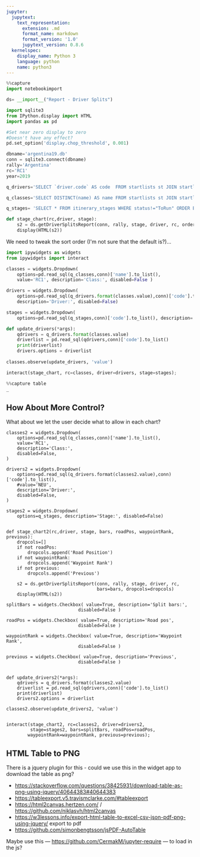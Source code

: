 ```yaml
---
jupyter:
  jupytext:
    text_representation:
      extension: .md
      format_name: markdown
      format_version: '1.0'
      jupytext_version: 0.8.6
  kernelspec:
    display_name: Python 3
    language: python
    name: python3
---
```


```python
%%capture
import notebookimport

ds= __import__("Report - Driver Splits")
```

```python
import sqlite3
from IPython.display import HTML
import pandas as pd

#Set near zero display to zero
#Doesn't have any effect?
pd.set_option('display.chop_threshold', 0.001)

dbname='argentina19.db'
conn = sqlite3.connect(dbname)
rally='Argentina'
rc='RC1'
year=2019
```

```python
q_drivers='SELECT `driver.code` AS code  FROM startlists st JOIN startlist_classes sc ON sc.entryid = st.entryid AND name="{}"'

q_classes='SELECT DISTINCT(name) AS name FROM startlists st JOIN startlist_classes sc ON sc.entryid = st.entryid'

q_stages= 'SELECT * FROM itinerary_stages WHERE status!="ToRun" ORDER BY Number'
```

```python
def stage_chart(rc,driver, stage):
    s2 = ds.getDriverSplitsReport(conn, rally, stage, driver, rc, order='overall')
    display(HTML(s2))
```

We need to tweak the sort order (I'm not sure that the default is?)...

```python
import ipywidgets as widgets
from ipywidgets import interact

classes = widgets.Dropdown(
    options=pd.read_sql(q_classes,conn)['name'].to_list(),
    value='RC1', description='Class:', disabled=False )

drivers = widgets.Dropdown(
    options=pd.read_sql(q_drivers.format(classes.value),conn)['code'].to_list(),
    description='Driver:', disabled=False)

stages = widgets.Dropdown(
    options=pd.read_sql(q_stages,conn)['code'].to_list(), description='Stage:', disabled=False)

def update_drivers(*args):
    qdrivers = q_drivers.format(classes.value)
    driverlist = pd.read_sql(qdrivers,conn)['code'].to_list()
    print(driverlist)
    drivers.options = driverlist
    
classes.observe(update_drivers, 'value')

interact(stage_chart, rc=classes, driver=drivers, stage=stages);
```

```python
%%capture table
_
```

## How About More Control?

What about we let the user decide what to allow in each chart?

```
classes2 = widgets.Dropdown(
    options=pd.read_sql(q_classes,conn)['name'].to_list(),
    value='RC1',
    description='Class:',
    disabled=False,
)

drivers2 = widgets.Dropdown(
    options=pd.read_sql(q_drivers.format(classes2.value),conn)['code'].to_list(),
    #value='NEU',
    description='Driver:',
    disabled=False,
)

stages2 = widgets.Dropdown(
    options=q_stages, description='Stage:', disabled=False)


def stage_chart2(rc,driver, stage, bars, roadPos, waypointRank, previous):
    dropcols=[]
    if not roadPos:
        dropcols.append('Road Position')
    if not waypointRank:
        dropcols.append('Waypoint Rank')
    if not previous:
        dropcols.append('Previous')
        
    s2 = ds.getDriverSplitsReport(conn, rally, stage, driver, rc,
                                  bars=bars, dropcols=dropcols)
    display(HTML(s2))

splitBars = widgets.Checkbox( value=True, description='Split bars:',
                           disabled=False )
    
roadPos = widgets.Checkbox( value=True, description='Road pos',
                           disabled=False )

waypointRank = widgets.Checkbox( value=True, description='Waypoint Rank',
                           disabled=False )

previous = widgets.Checkbox( value=True, description='Previous',
                           disabled=False )


def update_drivers2(*args):
    qdrivers = q_drivers.format(classes2.value)
    driverlist = pd.read_sql(qdrivers,conn)['code'].to_list()
    print(driverlist)
    drivers2.options = driverlist
    
classes2.observe(update_drivers2, 'value')


interact(stage_chart2, rc=classes2, driver=drivers2,
         stage=stages2, bars=splitBars, roadPos=roadPos,
        waypointRank=waypointRank, previous=previous);
```

## HTML Table to PNG

There is a jquery plugin for this - could we use this in the widget app to download the table as png?

- https://stackoverflow.com/questions/38425931/download-table-as-png-using-jquery/40644383#40644383
- https://tableexport.v5.travismclarke.com/#tableexport
- https://html2canvas.hertzen.com/ / https://github.com/niklasvh/html2canvas
- https://w3lessons.info/export-html-table-to-excel-csv-json-pdf-png-using-jquery/ export to pdf
- https://github.com/simonbengtsson/jsPDF-AutoTable


Maybe use this — https://github.com/CermakM/jupyter-require — to load in the js?

```python

```

```python

```
